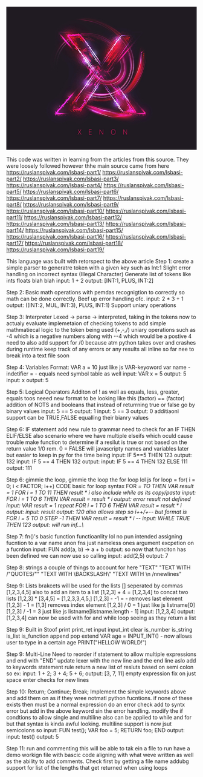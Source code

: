 <img
src="images/Xenon_Logo.jpg"
raw=true
alt="XENON"
style="margin-right: 10px;"
/>

This code was written in learning from the articles from this source. They were loosely followed however thhe main source came from here
https://ruslanspivak.com/lsbasi-part1/
https://ruslanspivak.com/lsbasi-part2/
https://ruslanspivak.com/lsbasi-part3/
https://ruslanspivak.com/lsbasi-part4/
https://ruslanspivak.com/lsbasi-part5/
https://ruslanspivak.com/lsbasi-part6/
https://ruslanspivak.com/lsbasi-part7/
https://ruslanspivak.com/lsbasi-part8/
https://ruslanspivak.com/lsbasi-part9/
https://ruslanspivak.com/lsbasi-part10/
https://ruslanspivak.com/lsbasi-part11/
https://ruslanspivak.com/lsbasi-part12/
https://ruslanspivak.com/lsbasi-part13/
https://ruslanspivak.com/lsbasi-part14/
https://ruslanspivak.com/lsbasi-part15/
https://ruslanspivak.com/lsbasi-part16/
https://ruslanspivak.com/lsbasi-part17/
https://ruslanspivak.com/lsbasi-part18/
https://ruslanspivak.com/lsbasi-part19/

This language was built with retorspect to the above article
Step 1: create a simple parser to generatre token with a given key such as Int:1
		Slight error handling on incorrect syntax (Illegal Character)
		Generate list of tokens like ints floats blah blah
		input: 1 + 2
		output: [INT:1, PLUS, INT:2]

Step 2: Basic math operations with pemdas recognigtion to correctly so math can be
		done correctly.
	 	Beef up error handling ofc.
		input: 2 * 3 + 1
		output: ((INT:2, MUL, INT:3), PLUS, INT:1)
		Support uniary operations

Step 3: Interpreter
		Lexed -> parse -> interpreted, taking in the tokens now to actualy evaluate
		implemetaion of checking tokens to add simple mathmatiecal logic to the token being used (+,-,/)
		uniary operations such as -4 which is a negative numbers along with --4 which would be a postive 4
		need to also add support for /0 because atm python takes over and crashes
		during runtime keep track of any errors or any results
		all inline so far nee to break into a text file soon

Step 4: Variables
		Format: VAR a = 10 just like js
		VAR-keyoword
		var name  - indetifier
		= - equals
		need symbol table as well
		input: VAR x = 5
		output: 5
		input: x
		output: 5

Step 5: Logical Operators
		Additon of ! as well as equals, less, greater, equals toos
		neeed new format to be looking like this (factor) == (factor)
		addition of NOTS and booleans that instead of returrning true or false go by binary values
		input: 5 == 5
		output: 1
		input: 5 == 3
		output: 0
		additiaonl support can be TRUE,FALSE equalling their bianry values

Step 6: IF statement
		add new rule to grammar need to check for an IF <condition> THEN ELIF/ELSE
		also scenario where we have multiple elseifs which oculd cause trouble
		make function to determine if a resilut is true or not based on the return value 1/0 rem. 0 = FALSE
		will javascripty names and variables later but easier to keep in py for the time being
		input: IF 5==5 THEN 123
		output: 132
		input: IF 5 == 4 THEN 132
		output:
		input: IF 5 == 4 THEN 132 ELSE 111
		output: 111

Step 6: gimmie the loop, gimmie the loop the for loop lol
		js for loop = for( i = 0; i < FACTOR; i++) CODE
		basic for loop syntax FOR <var name here> = <starting value> TO <ending value> THEN <expr>
		VAR result = 1
		FOR i = 1 TO 11 THEN result * i
		also include while as its copy/pasta
		input: FOR i = 1 TO 6 THEN VAR result = result * i
		output: error result not defined
		input: VAR result = 1
		repeat FOR i = 1 TO 6 THEN VAR result = result * i
		output:
		input: result
		output: 120
		also allows step so i++/+--
		but format is FOR i = 5 TO 0 STEP -1 THEN VAR result = result * i
		--
		input: WHILE TRUE THEN 123
		output: will run inf...\

Step 7: fn()'s
		basic function functioanlity lol no pun intended
		assigning fucntion to a var name
		anon fns just nameless ones
		argument excpetion on a fucntion
		input: FUN add(a, b) -> a + b
		output: <function add>
		so now that funciton has been defined we can now use
		so calling
		input: add(2,5)
		output: 7

Step 8: strings
		a couple of things to account for here
		"TEXT"
		"TEXT WITH /"QUOTES/""
		"TEXT WITH \\BACKSLASH\\"
		"TEXT WITH \n /nnewlines"

Step 9: Lists
		brakcets will be used for the lists [] seperated by commas
		[1,2,3,4,5]
		also to add an item to a list
		[1,2,3] + 4 = [1,2,3,4]
		to concat two lists
		[1,2,3] * [3,4,5] = [1,2,3,3,4,5,]
		[1,2,3] - -1 =  - removes last element
		[1,2,3] - 1 = [1,3] removes index element
		[1,2,3] / 0 = 1 just like js listname[0]
		[1,2,3] / -1 = 3 just like js listname[listname.length - 1]
		input: [1,2,3,4]
		output: [1,2,3,4]
		can now be used with for and while loop seeing as they return a list

Step 9: Built in Stoof
		print
		print_ret
		input
		input_int
		clear
		is_number
		is_string
		is_list
		is_function
		append
		pop
		extend
		VAR age = INPUT_INT() - now allows user to type in a certain age
		PRINT("HELLOW WORLD!")

Step 9: Multi-Line
		Need to reorder if statement to allow multiple expressions and end with "END"
		update lexer with the new line and the end line aslo add to keywords
		statement rule
		return a new list of resluts based on semi colon so ex:
		input: 1 + 2; 3 + 4; 5 + 6;
		output: [3, 7, 11]
		empty expression fix on just space enter
		checks for new lines

Step 10: Return; Continue; Break;
		 Implement the simple keywords above and add them on as if they wree notmatl
		 python fucntions. if none of these exists then must be a normal expression do an error check add to syntx error but add in the above keyword sin the error handling.
		 modify the if condtions to allow single and multiline  also can be applied to while and for but that syntax is kinda awful looking.
		 multiline support is now jsut semicolons so
		 input: FUN test(); VAR foo = 5; RETURN foo; END
		 output: <function test>
		 input: test()
		 output: 5

Step 11: run and commenting
		 this will be able to tak ein a file to run have a demo workign file with bascic code aligning with what weve written as well as the ability to add comments. Check first by getting a file name
		 addubg support for list of the lengths that get returned when using loops
